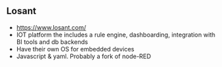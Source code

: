 ## Losant
* https://www.losant.com/
* IOT platform the includes a rule engine, dashboarding, integration with BI tools and db backends
* Have their own OS for embedded devices
* Javascript & yaml. Probably a fork of node-RED